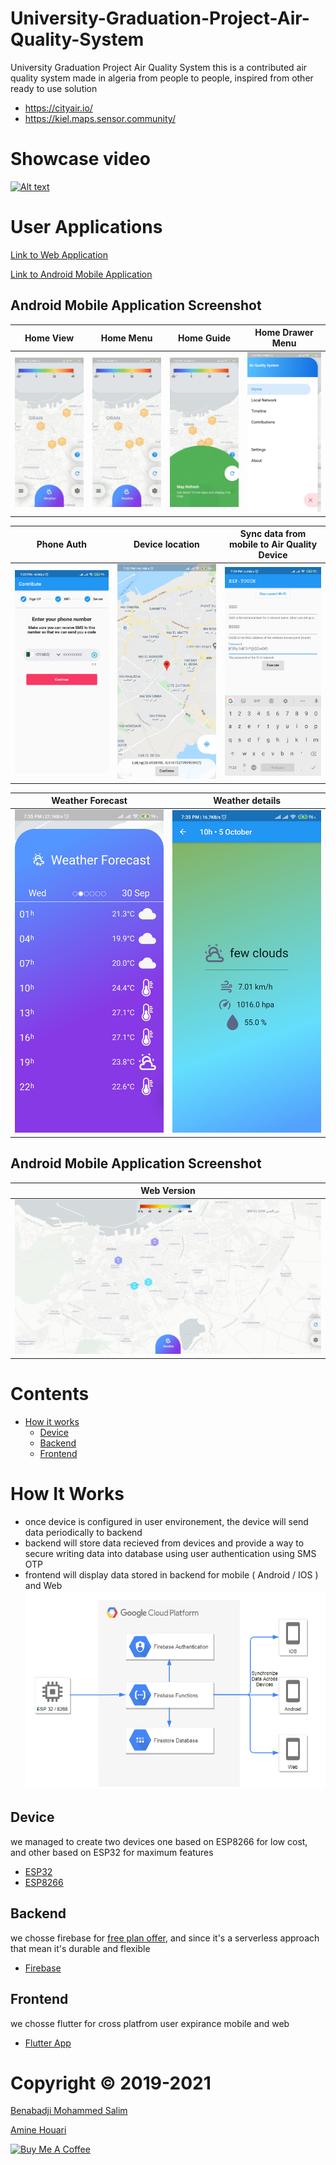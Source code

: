 # University-Graduation-Project-Air-Quality-System
University Graduation Project Air Quality System
this is a contributed air quality system made in algeria from people to people, inspired from other ready to use solution
- https://cityair.io/
- https://kiel.maps.sensor.community/

# Showcase video
[![Alt text](https://img.youtube.com/vi/wNRK7oKOohI/0.jpg)](https://www.youtube.com/watch?v=wNRK7oKOohI)

# User Applications
[Link to Web Application](https://pfe-air-quality.firebaseapp.com/)

[Link to Android Mobile Application](https://drive.google.com/file/d/1Tg73RzL-FEw4-oOlm1jPUTIAzaZBC5hw/view?usp=sharing) 


## Android Mobile Application Screenshot

| Home View| Home Menu | Home Guide | Home Drawer Menu |
|--|--|--|--|
| ![home view](Screenshots/home_page_temperature.jpg) | ![home menu view](Screenshots/home_page_temperature.jpg) | ![home menu view](Screenshots/home_page_guide.jpg) |![home menu view](Screenshots/home_page_drawer.jpg) |


| Phone Auth | Device location | Sync data from mobile to Air Quality Device | 
|--|--|--|
| ![Phone Auth](Screenshots/phone_auth.jpg) | ![Device location](Screenshots/device_location_GPS.jpg) | ![Sync data from mobile to Air Quality Device](Screenshots/esp-touch.jpg) |


| Weather Forecast  | Weather details |  
|--|--|
| ![ Weather Forecast ](Screenshots/home_page_weather.jpg) | ![ Weather details ](Screenshots/home_page_weather_details.jpg) | 

## Android Mobile Application Screenshot

| Web Version  |
|--|
| ![ Weather Forecast ](Screenshots/home_page_web.png) | 



# Contents
 - [How it works](#how-it-works)
   - [Device](#device)
   - [Backend](#backend)
   - [Frontend](#frontend)

# How It Works
- once device is configured in user environement, the device will send data periodically to backend
- backend will store data recieved from devices and provide a way to secure writing data into database using user authentication using SMS OTP
- frontend will display data stored in backend for mobile ( Android / IOS ) and Web 
![](/Doc/project_overview.png)

## Device
we managed to create two devices one based on ESP8266 for low cost, and other based on ESP32 for maximum features
- [ESP32](https://github.com/salim97/University-Graduation-Project-Air-Quality-System/tree/master/ESP32%20Air%20Quality)
- [ESP8266](https://github.com/salim97/University-Graduation-Project-Air-Quality-System/tree/master/ESP8266%20Air%20Quality)

## Backend
we chosse firebase for [free plan offer](https://firebase.google.com/pricing), and since it's a serverless approach that mean it's durable and flexible
- [Firebase](https://github.com/salim97/University-Graduation-Project-Air-Quality-System/tree/master/Firebase)

## Frontend
we chosse flutter for cross platfrom user expirance mobile and web
- [Flutter App](https://github.com/salim97/University-Graduation-Project-Air-Quality-System/tree/master/Front-End%20Application/air_quality_system)


# Copyright © 2019-2021

[Benabadji Mohammed Salim](https://github.com/salim97)

[Amine Houari](https://github.com/AmineHouari98)

<a href="https://www.buymeacoffee.com/salimbenabadji" target="_blank"><img src="https://cdn.buymeacoffee.com/buttons/v2/default-yellow.png" alt="Buy Me A Coffee" style="height: 60px !important;width: 217px !important;" ></a>

